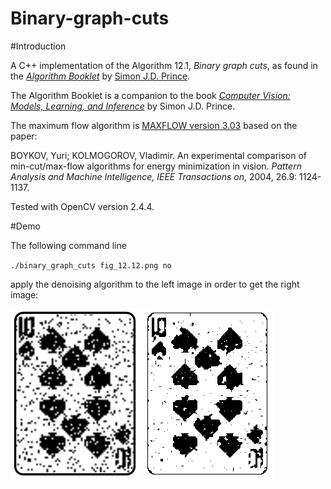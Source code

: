 Binary-graph-cuts
=================

#Introduction

A C++ implementation of the Algorithm 12.1, *Binary graph cuts*, as found in the [*Algorithm Booklet*](http://www.cs.ucl.ac.uk/staff/s.prince/book/Algorithms.pdf) by [Simon J.D. Prince](http://www0.cs.ucl.ac.uk/staff/s.prince/).

The Algorithm Booklet is a companion to the book [*Computer Vision: Models, Learning, and Inference*](http://www.computervisionmodels.com/) by Simon J.D. Prince.

The maximum flow algorithm is [MAXFLOW version 3.03](http://pub.ist.ac.at/~vnk/software/maxflow-v3.03.src.zip) based on the paper:

BOYKOV, Yuri; KOLMOGOROV, Vladimir. An experimental comparison of min-cut/max-flow algorithms for energy minimization in vision. *Pattern Analysis and Machine Intelligence, IEEE Transactions on*, 2004, 26.9: 1124-1137.

Tested with OpenCV version 2.4.4.

#Demo

The following command line

`./binary_graph_cuts fig_12.12.png no`

apply the denoising algorithm to the left image in order to get the right image:

![input image](./fig_12.12.png) ![input image](./denoised_fig_12.12.png)

